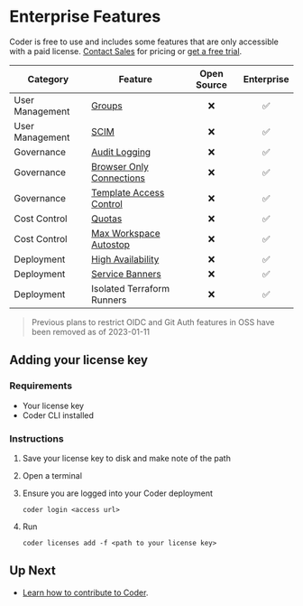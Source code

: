# Enterprise Features

Coder is free to use and includes some features that are only accessible with a paid license.
[Contact Sales](https://coder.com/contact) for pricing or [get a free
trial](https://coder.com/trial).

| Category        | Feature                                                                   | Open Source | Enterprise |
| --------------- | ------------------------------------------------------------------------- | :---------: | :--------: |
| User Management | [Groups](./admin/groups.md)                                               |     ❌      |     ✅     |
| User Management | [SCIM](./admin/auth.md#scim)                                              |     ❌      |     ✅     |
| Governance      | [Audit Logging](./admin/audit-logs.md)                                    |     ❌      |     ✅     |
| Governance      | [Browser Only Connections](./networking.md#browser-only-connections)      |     ❌      |     ✅     |
| Governance      | [Template Access Control](./admin/rbac.md)                                |     ❌      |     ✅     |
| Cost Control    | [Quotas](./admin/quotas.md)                                               |     ❌      |     ✅     |
| Cost Control    | [Max Workspace Autostop](./templates.md#configure-max-workspace-autostop) |     ❌      |     ✅     |
| Deployment      | [High Availability](./admin/high-availability.md)                         |     ❌      |     ✅     |
| Deployment      | [Service Banners](./admin/service-banners.md)                             |     ❌      |     ✅     |
| Deployment      | Isolated Terraform Runners                                                |     ❌      |     ✅     |

> Previous plans to restrict OIDC and Git Auth features in OSS have been removed
> as of 2023-01-11

## Adding your license key

### Requirements

- Your license key
- Coder CLI installed

### Instructions

1. Save your license key to disk and make note of the path
2. Open a terminal
3. Ensure you are logged into your Coder deployment

   `coder login <access url>`

4. Run

   `coder licenses add -f <path to your license key>`

## Up Next

- [Learn how to contribute to Coder](./CONTRIBUTING.md).
